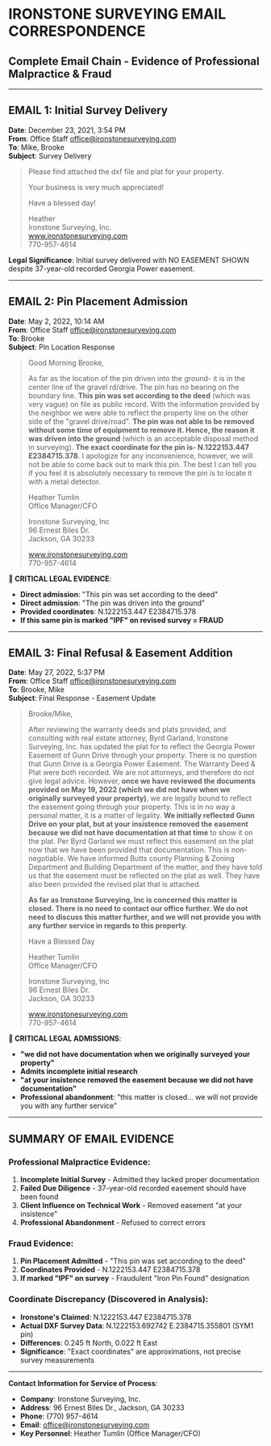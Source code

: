 # IRONSTONE SURVEYING EMAIL CORRESPONDENCE
## Complete Email Chain - Evidence of Professional Malpractice & Fraud

---

## EMAIL 1: Initial Survey Delivery
**Date**: December 23, 2021, 3:54 PM  
**From**: Office Staff <office@ironstonesurveying.com>  
**To**: Mike, Brooke  
**Subject**: Survey Delivery  

> Please find attached the dxf file and plat for your property.
> 
> Your business is very much appreciated!
> 
> Have a blessed day!
> 
> Heather  
> Ironstone Surveying, Inc.  
> www.ironstonesurveying.com  
> 770-957-4614  

**Legal Significance**: Initial survey delivered with NO EASEMENT SHOWN despite 37-year-old recorded Georgia Power easement.

---

## EMAIL 2: Pin Placement Admission
**Date**: May 2, 2022, 10:14 AM  
**From**: Office Staff <office@ironstonesurveying.com>  
**To**: Brooke  
**Subject**: Pin Location Response  

> Good Morning Brooke,
> 
> As far as the location of the pin driven into the ground- it is in the center line of the gravel rd/drive. The pin has no bearing on the boundary line. **This pin was set according to the deed** (which was very vague) on file as public record. With the information provided by the neighbor we were able to reflect the property line on the other side of the "gravel drive/road". **The pin was not able to be removed without some time of equipment to remove it. Hence, the reason it was driven into the ground** (which is an acceptable disposal method in surveying). **The exact coordinate for the pin is- N.1222153.447 E2384715.378**. I apologize for any inconvenience, however, we will not be able to come back out to mark this pin. The best I can tell you if you feel it is absolutely necessary to remove the pin is to locate it with a metal detector.
> 
> Heather Tumlin  
> Office Manager/CFO  
> 
> Ironstone Surveying, Inc  
> 96 Ernest Biles Dr.  
> Jackson, GA 30233  
> 
> www.ironstonesurveying.com  
> 770-957-4614

**🚨 CRITICAL LEGAL EVIDENCE**:
- **Direct admission**: "This pin was set according to the deed"
- **Direct admission**: "The pin was driven into the ground"
- **Provided coordinates**: N.1222153.447 E2384715.378
- **If this same pin is marked "IPF" on revised survey = FRAUD**

---

## EMAIL 3: Final Refusal & Easement Addition
**Date**: May 27, 2022, 5:37 PM  
**From**: Office Staff <office@ironstonesurveying.com>  
**To**: Brooke, Mike  
**Subject**: Final Response - Easement Update  

> Brooke/Mike,
> 
> After reviewing the warranty deeds and plats provided, and consulting with real estate attorney, Byrd Garland, Ironstone Surveying, Inc. has updated the plat for to reflect the Georgia Power Easement of Gunn Drive through your property. There is no question that Gunn Drive is a Georgia Power Easement. The Warranty Deed & Plat were both recorded. We are not attorneys, and therefore do not give legal advice. However, **once we have reviewed the documents provided on May 19, 2022 (which we did not have when we originally surveyed your property)**, we are legally bound to reflect the easement going through your property. This is in no way a personal matter, it is a matter of legality. **We initially reflected Gunn Drive on your plat, but at your insistence removed the easement because we did not have documentation at that time** to show it on the plat. Per Byrd Garland we must reflect this easement on the plat now that we have been provided that documentation. This is non-negotiable. We have informed Butts county Planning & Zoning Department and Building Department of the matter, and they have told us that the easement must be reflected on the plat as well. They have also been provided the revised plat that is attached.
> 
> **As far as Ironstone Surveying, Inc is concerned this matter is closed. There is no need to contact our office further. We do not need to discuss this matter further, and we will not provide you with any further service in regards to this property.**
> 
> Have a Blessed Day
> 
> Heather Tumlin  
> Office Manager/CFO  
> 
> Ironstone Surveying, Inc  
> 96 Ernest Biles Dr.  
> Jackson, GA 30233  
> 
> www.ironstonesurveying.com  
> 770-957-4614

**🚨 CRITICAL LEGAL ADMISSIONS**:
- **"we did not have documentation when we originally surveyed your property"**
- **Admits incomplete initial research**
- **"at your insistence removed the easement because we did not have documentation"**
- **Professional abandonment**: "this matter is closed... we will not provide you with any further service"

---

## SUMMARY OF EMAIL EVIDENCE

### **Professional Malpractice Evidence**:
1. **Incomplete Initial Survey** - Admitted they lacked proper documentation
2. **Failed Due Diligence** - 37-year-old recorded easement should have been found
3. **Client Influence on Technical Work** - Removed easement "at your insistence"
4. **Professional Abandonment** - Refused to correct errors

### **Fraud Evidence**:
1. **Pin Placement Admitted** - "This pin was set according to the deed"
2. **Coordinates Provided** - N.1222153.447 E2384715.378
3. **If marked "IPF" on survey** - Fraudulent "Iron Pin Found" designation

### **Coordinate Discrepancy** (Discovered in Analysis):
- **Ironstone's Claimed**: N.1222153.447 E2384715.378
- **Actual DXF Survey Data**: N.1222153.692742 E.2384715.355801 (SYM1 pin)
- **Differences**: 0.245 ft North, 0.022 ft East
- **Significance**: "Exact coordinates" are approximations, not precise survey measurements

---

**Contact Information for Service of Process**:
- **Company**: Ironstone Surveying, Inc.
- **Address**: 96 Ernest Biles Dr., Jackson, GA 30233
- **Phone**: (770) 957-4614
- **Email**: office@ironstonesurveying.com
- **Key Personnel**: Heather Tumlin (Office Manager/CFO) 